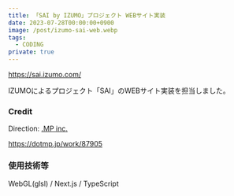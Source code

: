 ```yaml
---
title: 「SAI by IZUMO」プロジェクト WEBサイト実装
date: 2023-07-28T00:00:00+0900
image: /post/izumo-sai-web.webp
tags:
  - CODING
private: true
---
```


https://sai.izumo.com/

IZUMOによるプロジェクト「SAI」のWEBサイト実装を担当しました。

### Credit

Direction: [.MP inc.](https://dotmp.jp/)

https://dotmp.jp/work/87905

### 使用技術等

WebGL(glsl) / Next.js / TypeScript
